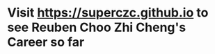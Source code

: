 # Visit <a href="https://superczc.github.io" target="_blank">https://superczc.github.io</a> to see Reuben Choo Zhi Cheng's Career so far
